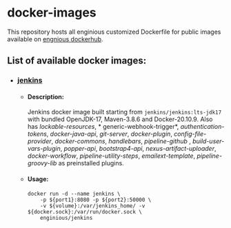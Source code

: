 # docker-images

This repository hosts all enginious customized Dockerfile for public images available on [engnious dockerhub](https://hub.docker.com/u/enginious).

## List of available docker images:

- ### [jenkins](https://hub.docker.com/r/enginious/jenkins)
    - #### Description:
      Jenkins docker image built starting from `jenkins/jenkins:lts-jdk17` with bundled OpenJDK-17, Maven-3.8.6 and Docker-20.10.9. Also has *lockable-resources*, *
      generic-webhook-trigger*, *authentication-tokens*, *docker-java-api*, *git-server*, *docker-plugin*, *config-file-provider*, *docker-commons*, *handlebars*, *pipeline-github*
      , *build-user-vars-plugin*, *popper-api*, *bootstrap4-api*, *nexus-artifact-uploader*, *docker-workflow*, *pipeline-utility-steps*, *emailext-template*, *pipeline-groovy-lib*
      as preinstalled plugins.
    - #### Usage:
      ````
      docker run -d --name jenkins \
          -p ${port1}:8080 -p ${port2}:50000 \
          -v ${volume}:/var/jenkins_home/ -v ${docker.sock}:/var/run/docker.sock \ 
          enginious/jenkins
      ````
  